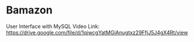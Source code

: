 # Bamazon
User Interface with MySQL
Video Link: https://drive.google.com/file/d/1qjwcgYatMGiAnugtxz29FfjJ5J4gX4Rt/view
